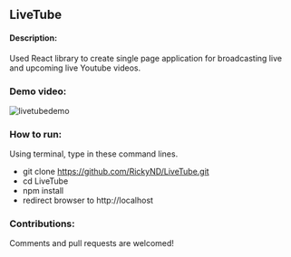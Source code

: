 ## LiveTube

#### Description: 
Used React library to create single page application for broadcasting live and upcoming live Youtube videos.

### Demo video:
![livetubedemo](https://user-images.githubusercontent.com/35314819/36585100-4ceba97c-1831-11e8-913d-b343821aab30.gif)


### How to run:
 Using terminal, type in these command lines.
 * git clone https://github.com/RickyND/LiveTube.git
 * cd LiveTube
 * npm install 
 * redirect browser to http://localhost

### Contributions:
 Comments and pull requests are welcomed!


